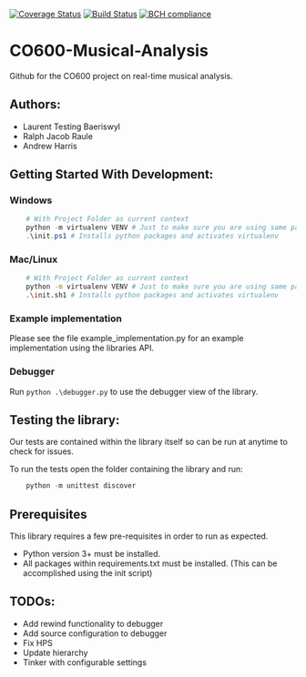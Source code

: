 [![Coverage Status](https://coveralls.io/repos/github/RTMAAI/CO600-Musical-Analysis/badge.svg?branch=master)](https://coveralls.io/github/RTMAAI/CO600-Musical-Analysis?branch=master)
[![Build Status](https://travis-ci.org/RTMAAI/CO600-Musical-Analysis.svg?branch=master)](https://travis-ci.org/RTMAAI/CO600-Musical-Analysis)
[![BCH compliance](https://bettercodehub.com/edge/badge/andrewmumblebee/CO600-Musical-Analysis?branch=master)](https://bettercodehub.com/)

# CO600-Musical-Analysis
Github for the CO600 project on real-time musical analysis.

## Authors:

* Laurent Testing Baeriswyl
* Ralph Jacob Raule
* Andrew Harris

## Getting Started With Development:

### Windows

```powershell
    # With Project Folder as current context
    python -m virtualenv VENV # Just to make sure you are using same package versions
    .\init.ps1 # Installs python packages and activates virtualenv
```

### Mac/Linux

```bash
    # With Project Folder as current context
    python -m virtualenv VENV # Just to make sure you are using same package versions
    .\init.sh1 # Installs python packages and activates virtualenv
```

### Example implementation

Please see the file example_implementation.py for an example implementation using the libraries API.

### Debugger

Run ``` python .\debugger.py ``` to use the debugger view of the library.

## Testing the library:

Our tests are contained within the library itself so can be run at anytime to check for issues.

To run the tests open the folder containing the library and run:
```powershell
    python -m unittest discover
```

## Prerequisites

This library requires a few pre-requisites in order to run as expected.
* Python version 3+ must be installed.
* All packages within requirements.txt must be installed. (This can be accomplished using the init script)

## TODOs:
* Add rewind functionality to debugger
* Add source configuration to debugger
* Fix HPS
* Update hierarchy
* Tinker with configurable settings